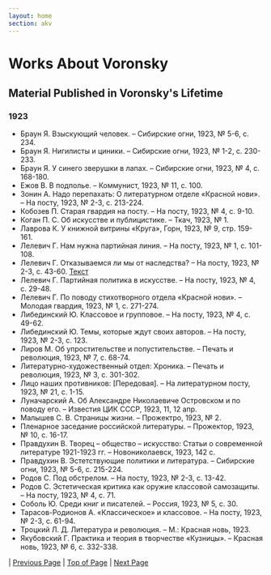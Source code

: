 ```yaml
---
layout: home
section: akv
---
```

# Works About Voronsky
## Material Published in Voronsky's Lifetime

### 1923
- Браун Я. Взыскующий человек. – Сибирские огни, 1923, № 5-6, с. 234.
- Браун Я. Нигилисты и циники. – Сибирские огни, 1923, № 1-2, с. 230-233.
- Браун Я. У синего зверушки в лапах. – Сибирские огни, 1923, № 4, с. 168-180.
- Ежов В. В подполье. – Коммунист, 1923, № 11, с. 100.
- Зонин А. Надо перепахать: О литературном отделе «Красной нови». – На посту, 1923, № 2-3, с. 213-224.
- Кобозев П. Старая гвардия на посту. – На посту, 1923, № 4, с. 9-10.
- Коган П. С. Об искусстве и публицистике. – Ткач, 1923, № 1.
- Лаврова К. У книжной витрины «Круга», Горн, 1923, № 9, стр. 159-161.
- Лелевич Г. Нам нужна партийная линия. – На посту, 1923, № 1, с. 101-108.
- Лелевич Г. Отказываемся ли мы от наследства? – На посту, 1923, № 2-3, с. 43-60. [Текст](../TextsAbout.html)
- Лелевич Г. Партийная политика в искусстве. – На посту, 1923, № 4, с. 29-48.
- Лелевич Г. По поводу стихотворного отдела «Красной нови». – Молодая гвардия, 1923, № 1, с. 271-274.
- Либединский Ю. Классовое и групповое. – На посту, 1923, № 4, с. 49-62.
- Либединский Ю. Темы, которые ждут своих авторов. – На посту, 1923, № 2-3, с. 123.
- Лиров М. Об упростительстве и попустительстве. – Печать и революция, 1923, № 7, с. 68-74.
- Литературно-художественный отдел: Хроника. – Печать и революция, 1923, № 3, с. 301-302.
- Лицо наших противников: [Передовая]. – На литературном посту, 1923, № 21, с. 1-15.
- Луначарский А. Об Александре Николаевиче Островском и по поводу его. – Известия ЦИК СССР, 1923, 11, 12 апр.
- Малышев С. В. Страницы жизни. – Прожектро, 1923, № 2.
- Пленарное заседание российской литературы. – Прожектор, 1923, № 10, с. 16-17.
- Правдухин В. Творец – общество – искусство: Статьи о современной литературе 1921-1923 гг. – Новониколаевск, 1923, 142 с.
- Правдухин В. Эстетствующие политики и литература. – Сибирские огни, 1923, № 5-6, с. 215-224.
- Родов С. Под обстрелом. – На посту, 1923, № 2-3, с. 13-42.
- Родов С. Эстетическая критика как оружие классовой самозащиты. – На посту, 1923, № 4, с. 71.
- Соболь Ю. Среди книг и писателей. – Россия, 1923, № 5, с. 30.
- Тарасов-Родионов А. «Классическое» и классовое. – На посту, 1923, № 2-3, с. 61-94.
- Троцкий Л. Д. Литература и революция. – М.: Красная новь, 1923.
- Якубовский Г. Практика и теория в творчестве «Кузницы». – Красная новь, 1923, № 6, с. 332-338.

| [Previous Page](BiblioAbout1918.html) | [Top of Page](#) | [Next Page](BiblioAbout1924.html)
